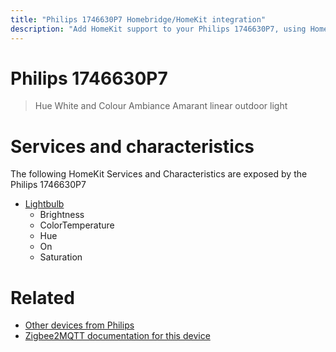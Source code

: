 ```yaml
---
title: "Philips 1746630P7 Homebridge/HomeKit integration"
description: "Add HomeKit support to your Philips 1746630P7, using Homebridge, Zigbee2MQTT and homebridge-z2m."
---
```

<!---
This file has been GENERATED using src/docgen/docgen.ts
DO NOT EDIT THIS FILE MANUALLY!
-->
# Philips 1746630P7
> Hue White and Colour Ambiance Amarant linear outdoor light


# Services and characteristics
The following HomeKit Services and Characteristics are exposed by
the Philips 1746630P7

* [Lightbulb](../../light.md)
  * Brightness
  * ColorTemperature
  * Hue
  * On
  * Saturation


# Related
* [Other devices from Philips](../index.md#philips)
* [Zigbee2MQTT documentation for this device](https://www.zigbee2mqtt.io/devices/1746630P7.html)